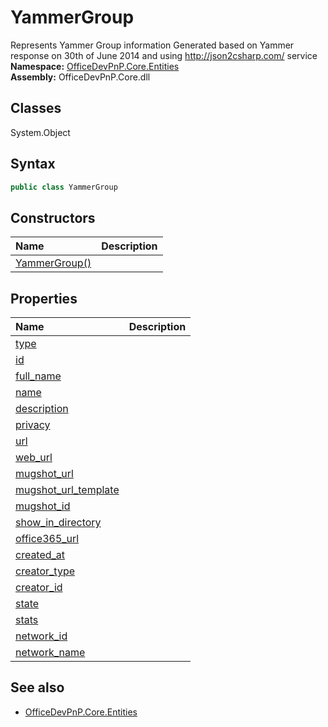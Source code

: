 # YammerGroup
Represents Yammer Group information
            Generated based on Yammer response on 30th of June 2014 and using http://json2csharp.com/ service  
**Namespace:** [OfficeDevPnP.Core.Entities](OfficeDevPnP.Core.Entities.md)  
**Assembly:** OfficeDevPnP.Core.dll  
## Classes
System.Object  
## Syntax
```C#
public class YammerGroup
```
## Constructors
|**Name**|**Description**|
|:-----|:-----|
| [YammerGroup()](YammerGroupconstructor1details.md) | 
## Properties
|**Name**|**Description**|
|:-----|:-----|
| [type](YammerGroup.type.md) | 
| [id](YammerGroup.id.md) | 
| [full_name](YammerGroup.full_name.md) | 
| [name](YammerGroup.name.md) | 
| [description](YammerGroup.description.md) | 
| [privacy](YammerGroup.privacy.md) | 
| [url](YammerGroup.url.md) | 
| [web_url](YammerGroup.web_url.md) | 
| [mugshot_url](YammerGroup.mugshot_url.md) | 
| [mugshot_url_template](YammerGroup.mugshot_url_template.md) | 
| [mugshot_id](YammerGroup.mugshot_id.md) | 
| [show_in_directory](YammerGroup.show_in_directory.md) | 
| [office365_url](YammerGroup.office365_url.md) | 
| [created_at](YammerGroup.created_at.md) | 
| [creator_type](YammerGroup.creator_type.md) | 
| [creator_id](YammerGroup.creator_id.md) | 
| [state](YammerGroup.state.md) | 
| [stats](YammerGroup.stats.md) | 
| [network_id](YammerGroup.network_id.md) | 
| [network_name](YammerGroup.network_name.md) | 
## See also
- [OfficeDevPnP.Core.Entities](OfficeDevPnP.Core.Entities.md)
